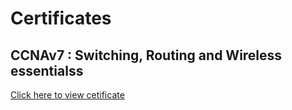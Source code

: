 # Certificates
## CCNAv7 : Switching, Routing and Wireless essentialss
[Click here to view cetificate](https://github.com/SoliGabiAnn/Certificates/blob/main/GabrielaSolich-LST2024_CCNAv7_s-letter.pdf)
